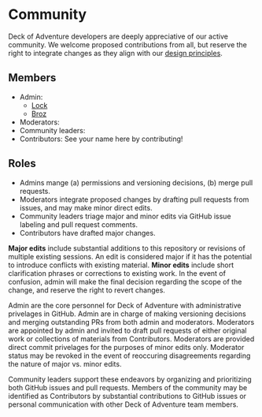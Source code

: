 # Community

Deck of Adventure developers are deeply appreciative of our active community. We welcome proposed contributions from all, but reserve the right to integrate changes as they align with our [design principles](02_Design_Document.md#-Core-Design-Principles).

## Members

- Admin:
    - [Lock](https://github.com/LockerM)
    - [Broz](https://github.com/CBroz1)
- Moderators:
- Community leaders:
- Contributors: See your name here by contributing!

## Roles

- Admins mange (a) permissions and versioning decisions, (b) merge pull requests.
- Moderators integrate proposed changes by drafting pull requests from issues, and may make minor direct edits.
- Community leaders triage major and minor edits via GitHub issue labeling and pull request comments.
- Contributors have drafted major changes.

**Major edits** include substantial additions to this repository or revisions of multiple existing sessions. An edit is considered major if it has the potential to introduce conflicts with existing material. **Minor edits** include short clarification phrases or corrections to existing work. In the event of confusion, admin will make the final decision regarding the scope of the change, and reserve the right to revert changes.

Admin are the core personnel for Deck of Adventure with administrative privelages in GitHub. Admin are in charge of making versioning decisions and merging outstanding PRs from both admin and moderators. Moderators are appointed by admin and invited to draft pull requests of either original work or collections of materials from Contributors. Moderators are provided direct commit privelages for the purposes of minor edits only. Moderator status may be revoked in the event of reoccuring disagreements regarding the nature of major vs. minor edits.

Community leaders support these endeavors by organizing and prioritizing both GitHub issues and pull requests. Members of the community may be identified as Contributors by substantial contributions to GitHub issues or personal communication with other Deck of Adventure team members.

